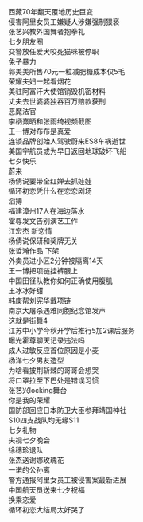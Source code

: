 西藏70年翻天覆地历史巨变  
侵害阿里女员工嫌疑人涉嫌强制猥亵  
张艺兴教外国舞者抱拳礼  
七夕朋友圈  
交警放任爱犬咬死猫咪被停职  
兔子暴力  
郭美美所售70元一粒减肥糖成本仅5毛  
荣耀夫妇一起看烟花  
美驻阿富汗大使馆销毁机密材料  
丈夫去世婆婆独吞百万赔款获刑  
恶魔法官  
李柄熹晒和张雨绮视频截图  
王一博对布布是真爱  
连锁品牌创始人驾驶蔚来ES8车祸逝世  
美国宇航员或为早日返回地球破坏飞船  
七夕快乐  
蔚来  
杨倩说要带全红婵去抓娃娃  
循环初恋凭什么在恋恋剧场  
滔搏  
福建漳州17人在海边落水  
霍尊发文告别演艺工作  
江宏杰 新恋情  
杨倩说保研和奖牌无关  
张哲瀚作品 下架  
外卖员进小区2分钟被隔离14天  
王一博把项链挂裤腰上  
中国田径队教你如何正确使用腹肌  
王冰冰好甜  
韩庚帮刘宪华戴项链  
南京大屠杀遇难同胞纪念馆发声  
这就是街舞4  
江苏中小学今秋开学后推行5加2课后服务  
曝光霍尊聊天记录违法吗  
成人过敏反应首位原因是小麦  
杨洋七夕男友造型  
为啥看披荆斩棘的哥哥会想哭  
将口罩拉至下巴处是错误习惯  
张艺兴locking舞台  
你是我的荣耀  
国防部回应日本防卫大臣参拜靖国神社  
S10四支战队均无缘S11  
七夕礼物  
央视七夕晚会  
徐穗珍退队  
张杰送谢娜玫瑰花  
一诺的公孙离  
警方通报阿里女员工被侵害案最新进展  
中国航天员送来七夕祝福  
换乘恋爱  
循环初恋大结局太好哭了  

